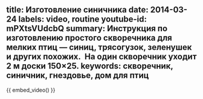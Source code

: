 title: Изготовление синичника
date: 2014-03-24
labels: video, routine
youtube-id: mPXtsVUdcbQ
summary: Инструкция по изготовлению простого скворечника для мелких птиц — синиц, трясогузок, зеленушек и других похожих.  На один скворечник уходит 2 м доски 150×25.
keywords: скворечник, синичник, гнездовье, дом для птиц
---

{{ embed_video() }}
